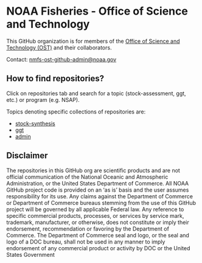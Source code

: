 # NOAA Fisheries - Office of Science and Technology

This GitHub organization is for members of the [Office of Science and Technology (OST)]([https://www.fisheries.noaa.gov/about/northwest-fisheries-science-center](https://www.fisheries.noaa.gov/about/office-science-and-technology)) and their collaborators. 

Contact: nmfs-ost-github-admin@noaa.gov

## How to find repositories? 

Click on repositories tab and search for a topic (stock-assessment, ggt, etc.) or program (e.g. NSAP). 

Topics denoting specific collections of repositories are:
  - [stock-synthesis](https://github.com/orgs/noaa-S-T/repositories?q=stock-synthesis&type=all&language=&sort=)
  - [ggt](https://github.com/orgs/noaa-S-T/repositories?q=ggt&type=all&language=&sort=)
  - [admin](https://github.com/orgs/noaa-S-T/repositories?q=admin&type=all&language=&sort=)

## Disclaimer

The repositories in this GitHub org are scientific products and are not official communication of the National Oceanic and Atmospheric Administration, or the United States Department of Commerce. All NOAA GitHub project code is provided on an ‘as is’ basis and the user assumes responsibility for its use. Any claims against the Department of Commerce or Department of Commerce bureaus stemming from the use of this GitHub project will be governed by all applicable Federal law. Any reference to specific commercial products, processes, or services by service mark, trademark, manufacturer, or otherwise, does not constitute or imply their endorsement, recommendation or favoring by the Department of Commerce. The Department of Commerce seal and logo, or the seal and logo of a DOC bureau, shall not be used in any manner to imply endorsement of any commercial product or activity by DOC or the United States Government
